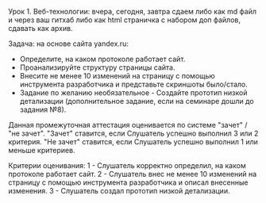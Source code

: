 Урок 1. Веб-технологии: вчера, сегодня, завтра
сдаем либо как md файл и через ваш гитхаб
либо как html страничка с набором доп файлов, сдавать как архив.

Задача: на основе сайта yandex.ru:

- Определите, на каком протоколе работает сайт.
- Проанализируйте структуру страницы сайта.
- Внесите не менее 10 изменений на страницу с помощью инструмента разработчика и представьте скриншоты было/стало.
- Задание по желанию необязательное - Создайте прототип низкой детализации (дополнительное задание, если на семинаре дошли до задания №8).

Данная промежуточная аттестация оценивается по системе "зачет" / "не зачет".
"Зачет" ставится, если Слушатель успешно выполнил 3 или 2 критерия.
"Не зачет" ставится, если Слушатель успешно выполнил 1 или меньше критериев.

Критерии оценивания:
1 - Слушатель корректно определил, на каком протоколе работает сайт.
2 - Слушатель внес не менее 10 изменений на страницу с помощью инструмента разработчика и описал внесенные изменения.
3 - Слушатель создал прототип низкой детализации.
